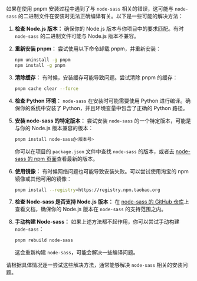 如果在使用 pnpm 安装过程中遇到了与 `node-sass` 相关的错误，这可能与 `node-sass` 的二进制文件在安装时无法正确编译有关。以下是一些可能的解决方法：

1. **检查 Node.js 版本：** 确保你的 Node.js 版本与你项目中的要求匹配。有时 `node-sass` 的二进制文件可能与 Node.js 版本不兼容。

2. **重新安装 pnpm：** 尝试使用以下命令卸载 pnpm，并重新安装：

   ```bash
   npm uninstall -g pnpm
   npm install -g pnpm
   ```

3. **清除缓存：** 有时候，安装缓存可能导致问题。尝试清除 pnpm 的缓存：

   ```bash
   pnpm cache clear --force
   ```

4. **检查 Python 环境：** `node-sass` 在安装时可能需要使用 Python 进行编译。确保你的系统中安装了 Python，并且环境变量中包含了正确的 Python 路径。

5. **安装 node-sass 的特定版本：** 尝试安装 `node-sass` 的一个特定版本，可能是与你的 Node.js 版本兼容的版本：

   ```bash
   pnpm install node-sass@<版本号>
   ```

   你可以在项目的 `package.json` 文件中查找 `node-sass` 的版本，或者去 [node-sass 的 npm 页面](https://www.npmjs.com/package/node-sass)查看最新的版本。

6. **使用镜像：** 有时候网络问题也可能导致安装失败。可以尝试使用淘宝的 npm 镜像或其他可用的镜像：

   ```bash
   pnpm install --registry=https://registry.npm.taobao.org
   ```

7. **检查 Node-sass 是否支持 Node.js 版本：** 在 [node-sass 的 GitHub 仓库](https://github.com/sass/node-sass)上查看文档，确保你的 Node.js 版本在 `node-sass` 的支持范围之内。

8. **手动构建 Node-sass：** 如果上述方法都不起作用，你可以尝试手动构建 `node-sass`：

   ```bash
   pnpm rebuild node-sass
   ```

   这会重新构建 `node-sass`，可能会解决一些编译问题。

请根据具体情况逐一尝试这些解决方法，通常能够解决 `node-sass` 相关的安装问题。
